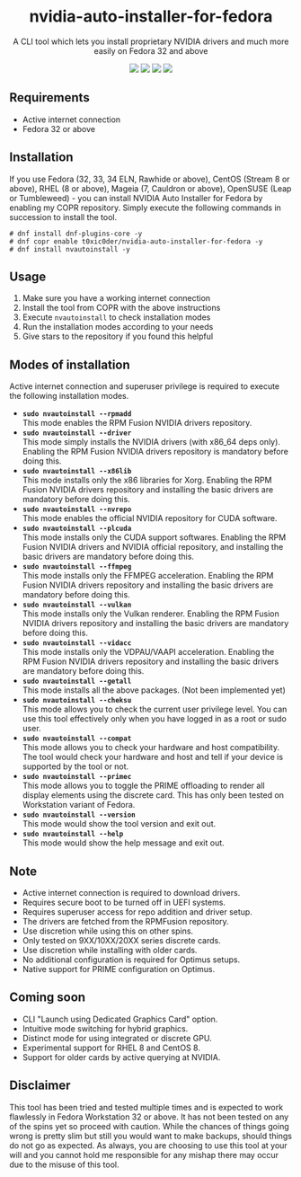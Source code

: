 <h1 align="center">nvidia-auto-installer-for-fedora</h1>
<p align="center">A CLI tool which lets you install proprietary NVIDIA drivers and much more easily on Fedora 32 and above</p>

<p align="center">
    <img src="https://img.shields.io/github/issues/t0xic0der/nvidia-auto-installer-for-fedora?style=flat-square&logo=appveyor&color=teal">
    <img src="https://img.shields.io/github/forks/t0xic0der/nvidia-auto-installer-for-fedora?style=flat-square&logo=appveyor&color=teal">
    <img src="https://img.shields.io/github/stars/t0xic0der/nvidia-auto-installer-for-fedora?style=flat-square&logo=appveyor&color=teal">
    <img src="https://img.shields.io/github/license/t0xic0der/nvidia-auto-installer-for-fedora?style=flat-square&logo=appveyor&color=teal">
</p>

## Requirements
* Active internet connection
* Fedora 32 or above

## Installation

If you use Fedora (32, 33, 34 ELN, Rawhide or above), CentOS (Stream 8 or above), RHEL (8 or above), Mageia (7, Cauldron or above), OpenSUSE (Leap or Tumbleweed) - you can install NVIDIA Auto Installer for Fedora by enabling my COPR repository. Simply execute the following commands in succession to install the tool.

```shell
# dnf install dnf-plugins-core -y
# dnf copr enable t0xic0der/nvidia-auto-installer-for-fedora -y
# dnf install nvautoinstall -y
```

## Usage
1. Make sure you have a working internet connection
2. Install the tool from COPR with the above instructions
3. Execute `nvautoinstall` to check installation modes
4. Run the installation modes according to your needs
5. Give stars to the repository if you found this helpful

## Modes of installation
Active internet connection and superuser privilege is required to execute the following installation modes.
- **`sudo nvautoinstall --rpmadd`**  
This mode enables the RPM Fusion NVIDIA drivers repository.
- **`sudo nvautoinstall --driver`**  
This mode simply installs the NVIDIA drivers (with x86_64 deps only). Enabling the RPM Fusion NVIDIA drivers repository is mandatory before doing this.
- **`sudo nvautoinstall --x86lib`**  
This mode installs only the x86 libraries for Xorg. Enabling the RPM Fusion NVIDIA drivers repository and installing the basic drivers are mandatory before doing this.
- **`sudo nvautoinstall --nvrepo`**  
This mode enables the official NVIDIA repository for CUDA software.
- **`sudo nvautoinstall --plcuda`**  
This mode installs only the CUDA support softwares. Enabling the RPM Fusion NVIDIA drivers and NVIDIA official repository, and installing the basic drivers are mandatory before doing this.
- **`sudo nvautoinstall --ffmpeg`**  
This mode installs only the FFMPEG acceleration. Enabling the RPM Fusion NVIDIA drivers repository and installing the basic drivers are mandatory before doing this.
- **`sudo nvautoinstall --vulkan`**  
This mode installs only the Vulkan renderer. Enabling the RPM Fusion NVIDIA drivers repository and installing the basic drivers are mandatory before doing this.
- **`sudo nvautoinstall --vidacc`**  
This mode installs only the VDPAU/VAAPI acceleration. Enabling the RPM Fusion NVIDIA drivers repository and installing the basic drivers are mandatory before doing this.
- **`sudo nvautoinstall --getall`**  
This mode installs all the above packages. (Not been implemented yet)
- **`sudo nvautoinstall --cheksu`**  
This mode allows you to check the current user privilege level. You can use this tool effectively only when you have logged in as a root or sudo user.
- **`sudo nvautoinstall --compat`**  
This mode allows you to check your hardware and host compatibility. The tool would check your hardware and host and tell if your device is supported by the tool or not.
- **`sudo nvautoinstall --primec`**  
This mode allows you to toggle the PRIME offloading to render all display elements using the discrete card. This has only been tested on Workstation variant of Fedora.
- **`sudo nvautoinstall --version`**  
This mode would show the tool version and exit out.
- **`sudo nvautoinstall --help`**  
This mode would show the help message and exit out.

## Note
* Active internet connection is required to download drivers.
* Requires secure boot to be turned off in UEFI systems.
* Requires superuser access for repo addition and driver setup.
* The drivers are fetched from the RPMFusion repository.
* Use discretion while using this on other spins.
* Only tested on 9XX/10XX/20XX series discrete cards.
* Use discretion while installing with older cards.
* No additional configuration is required for Optimus setups.
* Native support for PRIME configuration on Optimus.

## Coming soon
* CLI "Launch using Dedicated Graphics Card" option.
* Intuitive mode switching for hybrid graphics.
* Distinct mode for using integrated or discrete GPU.
* Experimental support for RHEL 8 and CentOS 8.
* Support for older cards by active querying at NVIDIA.

## Disclaimer
This tool has been tried and tested multiple times and is expected to work flawlessly in Fedora Workstation 32 or above. It has not been tested on any of the spins yet so proceed with caution. While the chances of things going wrong is pretty slim but still you would want to make backups, should things do not go as expected. As always, you are choosing to use this tool at your will and you cannot hold me responsible for any mishap there may occur due to the misuse of this tool.
